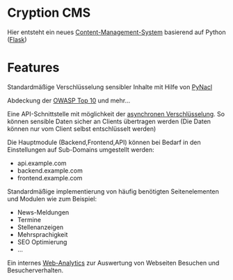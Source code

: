 # Cryption CMS

Hier entsteht ein neues [Content-Management-System](https://de.wikipedia.org/wiki/Content-Management-System) basierend auf Python ([Flask](https://www.palletsprojects.com/))

# Features

Standardmäßige Verschlüsselung sensibler Inhalte mit Hilfe von [PyNacl](https://pypi.org/project/PyNaCl/)

Abdeckung der [OWASP Top 10](https://www.owasp.org/index.php/Germany/Projekte/Top_10) und mehr...

Eine API-Schnittstelle mit möglichkeit der [asynchronen Verschlüsselung](https://de.wikipedia.org/wiki/Asymmetrisches_Kryptosystem).
So können sensible Daten sicher an Clients übertragen werden (Die Daten können nur vom Client selbst entschlüsselt werden)

Die Hauptmodule (Backend,Frontend,API) können bei Bedarf in den Einstellungen auf Sub-Domains umgestellt werden:
- api.example.com
- backend.example.com
- frontend.example.com

Standardmäßige implementierung von häufig benötigten Seitenelementen und Modulen wie zum Beispiel:

- News-Meldungen
- Termine
- Stellenanzeigen
- Mehrsprachigkeit
- SEO Optimierung
- ...

Ein internes [Web-Analytics](https://de.wikipedia.org/wiki/Web_Analytics) zur Auswertung von Webseiten Besuchen und Besucherverhalten.










